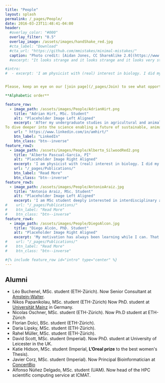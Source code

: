 ```yaml
---
title: "People"
layout: splash
permalink: /_pages/People/
date: 2016-03-23T11:48:41-04:00
header:
  #overlay_color: "#000"
  overlay_filter: "0.5"
  overlay_image: /assets/images/handShake_red.jpg
  #cta_label: "Download"
  #cta_url: "https://github.com/mmistakes/minimal-mistakes/"
  caption: "Photo credit: [Aidan Jones, CC ShareAlike 2.0](https://www.flickr.com/photos/aidan_jones/3575000735)"
  #excerpt: "It looks strange and it looks strange and it looks very strange; and then suddenly it doesn't look strange at all and you can't understand what made it look strange in the first place. Gertrude Stein."

#intro: 
#  - excerpt: 'I am physicist with (real) interest in biology. I did my PhD in the Center for Molecular Biology Severo Ochoa in Madrid (CSIC-UAM) under the supervision of [Dr. Ugo Bastolla](https://ub.cbm.uam.es/). Then I joined the Microbial Ecology laboratory of Imperial College London, led by [Prof. Thomas Bell](https://bellmicrobelab.wordpress.com/), and where I am still External Lecturer in the MSc of Computational Methods in Ecology and Evolution. I am currently a member of the Theoretical Biology group at ETH-Zürich, led by  [Prof. Sebastian Bonhoeffer](www.tb.ethz.ch). I focus on complex biological systems at the different scales, from molecules to large ecosystems, with special emphasis on microbial ecology, and considering experimental data whenever is possible. In the following, I briefly describe some areas of interest.'


Please, keep an eye on our [join page](/_pages/Join) to see what opportunities are currently available.

**Alphabetic order**

feature_row:
  - image_path: /assets/images/People/AdrianHirt.png
    title: "Adrian Hirt, MSc. Student"
    alt: "Placeholder Image Left Aligned"
    excerpt: 'After my undergraduate studies in agricultural and animal sciences at the University of Göttingen, I studied an international MSc in Food Systems with a semester each in Turin, Warsaw, and Madrid. I concluded the degree with a Master's thesis in the Computational Systems Biology Group at the CNB. Parallel to my studies, I've co-founded two non-profit organisations in the alt protein space (The [Alt Protein Project](https://www.appateit.com/home) at EIT Food and [Agricultura Celular España](https://www.agricultura-celular.com/)) and work part-time as an R Developer. I have a keen interested in all things future foods, food-biotech, and open-source.
To dive deeper into the science enabling a future of sustainable, animal-free agriculture, I'm currently completing a second MSc in biophysics at the Autonomous University of Madrid.'
    url: " https://www.linkedin.com/in/amhirt/"
    btn_label: "LinkedIn"
    btn_class: "btn--inverse"
feature_row2:
  - image_path: /assets/images/People/Alberto_SilwoodRed2.png
    title: "Alberto Pascual-García, PI"
    alt: "Placeholder Image Right Aligned"
    excerpt: 'I am physicist with (real) interest in biology. I did my PhD in the Centre for Molecular Biology Severo Ochoa in Madrid (CSIC-UAM) under the supervision of [Dr. Ugo Bastolla](https://ub.cbm.uam.es/). After my  PhD, I spent two years as a postdoctoral researcher the Microbial Ecology laboratory of Imperial College London, led by [Prof. Thomas Bell](https://bellmicrobelab.wordpress.com/), to then mov to the Theoretical Biology group at ETH-Zürich, headed by  [Prof. Sebastian Bonhoeffer](https://tb.ethz.ch/). I was a Fellow at the [Wissenschaftskolleg zu Berlin](https://www.wiko-berlin.de/) in 2021-2022, and I moved back to Spain in 2023 to lead the Integrative Biology laboratory at the [National Centre for Biotechnology](https://www.cnb.csic.es/index.php/en/).'
    url: "/_pages/Publications/"
    btn_label: "Read More"
    btn_class: "btn--inverse"
feature_row3:
  - image_path: /assets/images/People/AntonioAraiz.jpg
    title: "Antonio Araiz, MSc. Student"
    alt: "Placeholder Image Left Aligned"
    excerpt: 'I am MSc student deeply interested in interdisciplinary and innovative solutions for biotechnological problems. I am currently studying the relationship between composition, function and stability of bacterial communities. My aim is to understand the role of microbial functional groups to potentially use stable bacterial consortia as biotechnological tools. Out of the lab, I love going to the theater, reading and playing sports.'
#    url: "/_pages/Publications/"
#    btn_label: "Read More"
#    btn_class: "btn--inverse"
feature_row4:
  - image_path: /assets/images/People/DiegoAlcon.jpg
    title: "Diego Alcón, PhD. Student"
    alt: "Placeholder Image Right Aligned"
    excerpt: 'My motivation has always been learning while I can. That's what drove me to study Physics, and then I wanted to learn how biology works in a physical way. That's what led me to do my master's in Biophysics. Currently, I'm interested in microbial ecology because it's a field where I think I can apply the knowledge I acquired in my career, but who knows what tomorrow holds? On a personal level, I'm interested in a lot of things like playing video games, role-playing and tabletop games, as well as playing the violin, and learning other instruments, and so on.'
#    url: "/_pages/Publications/"
#    btn_label: "Read More"
#    btn_class: "btn--inverse"

#{% include feature_row id="intro" type="center" %}
---
```


## Alumni

* Léo Buchenel, MSc. student (ETH-Zürich). Now Senior Consultant at [Amstein-Walter](https://ch.linkedin.com/in/leo-buchenel).
* Nikos Papanikolau, MSc. student (ETH-Zürich) Now PhD. student at [Universität Mainz](https://www.noneq.physik.uni-mainz.de/research/) in Germany.
* Nicolas Oschner, MSc. student (ETH-Zürich). Now Ph.D student at ETH-Zürich
* Florian Dolci, BSc. student (ETH-Zürich).
* Daria Lipsky, MSc. student (ETH-Zürich).
* Rahel Müller, MSc. student (ETH-Zürich).
* David Scott, MSc. student (Imperial). Now PhD. student at University of Leicester in the UK.
* Katie Hidson, MSc. student (Imperial, **L’Oreal prize** to the best women's Thesis).
* Javier Corz, MSc. student (Imperial). Now Principal Bioinformatician at [ConcertBio](https://www.concert.bio/\#Team-bio)
* Alfonso Núñez Delgado, MSc. student (UAM). Now head of the HPC scientific computing service at ICMAT.







